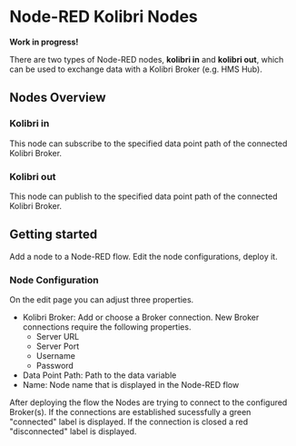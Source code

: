 # Node-RED Kolibri Nodes

**Work in progress!**

There are two types of Node-RED nodes, __kolibri in__ and __kolibri out__, which can be used to exchange data with a Kolibri Broker (e.g. HMS Hub).

## Nodes Overview

### Kolibri in

This node can subscribe to the specified data point path of the connected Kolibri Broker.

### Kolibri out

This node can publish to the specified data point path of the connected Kolibri Broker.

## Getting started

Add a node to a Node-RED flow. Edit the node configurations, deploy it.

### Node Configuration

On the edit page you can adjust three properties.

- Kolibri Broker: Add or choose a Broker connection. New Broker connections require the following properties.
  - Server URL
  - Server Port
  - Username
  - Password
- Data Point Path: Path to the data variable
- Name: Node name that is displayed in the Node-RED flow

After deploying the flow the Nodes are trying to connect to the configured Broker(s). If the connections are established sucessfully a green "connected" label is displayed. If the connection is closed a red "disconnected" label is displayed.